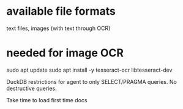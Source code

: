 # available file formats
text files, images (with text through OCR)

# needed for image OCR
sudo apt update
sudo apt install -y tesseract-ocr libtesseract-dev


DuckDB restrictions for agent to only SELECT/PRAGMA queries. No destructive queries.

Take time to load first time docs